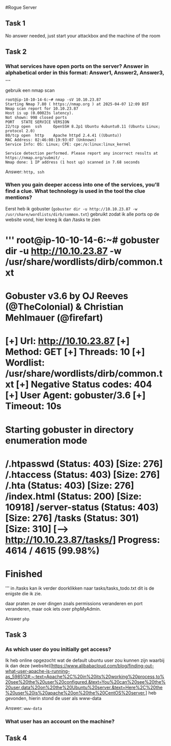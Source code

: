 #Rogue Server

## Task 1
No answer needed, just start your attackbox and the machine of the room


## Task 2

### What services have open ports on the server? Answer in alphabetical order in this format: Answer1, Answer2, Answer3, ...

gebruik een nmap scan

```
root@ip-10-10-14-6:~# nmap -sV 10.10.23.87
Starting Nmap 7.80 ( https://nmap.org ) at 2025-04-07 12:09 BST
Nmap scan report for 10.10.23.87
Host is up (0.00023s latency).
Not shown: 998 closed ports
PORT   STATE SERVICE VERSION
22/tcp open  ssh     OpenSSH 8.2p1 Ubuntu 4ubuntu0.11 (Ubuntu Linux; protocol 2.0)
80/tcp open  http    Apache httpd 2.4.41 ((Ubuntu))
MAC Address: 02:46:08:19:93:07 (Unknown)
Service Info: OS: Linux; CPE: cpe:/o:linux:linux_kernel

Service detection performed. Please report any incorrect results at https://nmap.org/submit/ .
Nmap done: 1 IP address (1 host up) scanned in 7.68 seconds
```

Answer: ```http, ssh```

### When you gain deeper access into one of the services, you'll find a clue. What technology is used in the tool the clue mentions?
Eerst heb ik gobuster (```gobuster dir -u http://10.10.23.87 -w /usr/share/wordlists/dirb/common.txt```) gebruikt zodat ik alle ports op de website vond, hier kreeg ik dan /tasks te zien

'''
root@ip-10-10-14-6:~# gobuster dir -u http://10.10.23.87 -w /usr/share/wordlists/dirb/common.txt
===============================================================
Gobuster v3.6
by OJ Reeves (@TheColonial) & Christian Mehlmauer (@firefart)
===============================================================
[+] Url:                     http://10.10.23.87
[+] Method:                  GET
[+] Threads:                 10
[+] Wordlist:                /usr/share/wordlists/dirb/common.txt
[+] Negative Status codes:   404
[+] User Agent:              gobuster/3.6
[+] Timeout:                 10s
===============================================================
Starting gobuster in directory enumeration mode
===============================================================
/.htpasswd            (Status: 403) [Size: 276]
/.htaccess            (Status: 403) [Size: 276]
/.hta                 (Status: 403) [Size: 276]
/index.html           (Status: 200) [Size: 10918]
/server-status        (Status: 403) [Size: 276]
/tasks                (Status: 301) [Size: 310] [--> http://10.10.23.87/tasks/]
Progress: 4614 / 4615 (99.98%)
===============================================================
Finished
===============================================================
'''
in /tasks kan ik verder doorklikken naar tasks/tasks_todo.txt dit is de enigste die ik zie.

daar praten ze over dingen zoals permissions veranderen en port veranderen, maar ook iets over phpMyAdmin.

Answer ```php```

## Task 3

### As which user do you initially get access?
Ik heb online opgezocht wat de default ubuntu user zou kunnen zijn waarbij ik dan deze (website)[https://www.alibabacloud.com/blog/finding-out-what-user-apache-is-running-as_598512#:~:text=Apache%2C%20in%20its%20working%20process,to%20see%20the%20user%20configured.&text=You%20can%20see%20the%20user,data%20on%20the%20Ubuntu%20server.&text=Here%2C%20the%20user%20is%20apache%20on%20the%20CentOS%20server.] heb gevonden, hierin stond de user als www-data

Answer: ```www-data```


### What user has an account on the machine?


## Task 4
